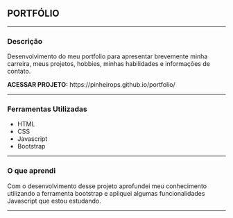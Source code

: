 <h2>PORTFÓLIO</h2>
<hr>
<h3>Descrição</h3>
<p>Desenvolvimento do meu portfolio para apresentar brevemente minha carreira, meus projetos, hobbies, minhas habilidades e informações de contato.</p>
<p><strong>ACESSAR PROJETO:</strong> https://pinheirops.github.io/portfolio/</p>
<hr>
<h3>Ferramentas Utilizadas</h3>
<ul>
  <li>HTML</li>
  <li>CSS</li>
  <li>Javascript</li>
  <li>Bootstrap</li>
</ul>
<hr>
<h3>O que aprendi</h3>
<p>Com o desenvolvimento desse projeto aprofundei meu conhecimento utilizando a ferramenta bootstrap e apliquei algumas funcionalidades Javascript que estou estudando.</p>
<hr>

